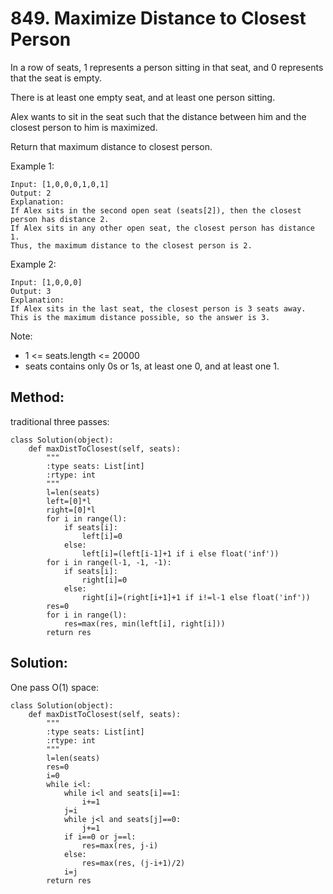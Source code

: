 # 849. Maximize Distance to Closest Person

In a row of seats, 1 represents a person sitting in that seat, and 0 represents that the seat is empty. 

There is at least one empty seat, and at least one person sitting.

Alex wants to sit in the seat such that the distance between him and the closest person to him is maximized. 

Return that maximum distance to closest person.

Example 1:

    Input: [1,0,0,0,1,0,1]
    Output: 2
    Explanation: 
    If Alex sits in the second open seat (seats[2]), then the closest person has distance 2.
    If Alex sits in any other open seat, the closest person has distance 1.
    Thus, the maximum distance to the closest person is 2.

Example 2:

    Input: [1,0,0,0]
    Output: 3
    Explanation: 
    If Alex sits in the last seat, the closest person is 3 seats away.
    This is the maximum distance possible, so the answer is 3.

Note:

- 1 <= seats.length <= 20000
- seats contains only 0s or 1s, at least one 0, and at least one 1.

## Method:

traditional three passes:

    class Solution(object):
        def maxDistToClosest(self, seats):
            """
            :type seats: List[int]
            :rtype: int
            """
            l=len(seats)
            left=[0]*l
            right=[0]*l
            for i in range(l):
                if seats[i]:
                    left[i]=0
                else:
                    left[i]=(left[i-1]+1 if i else float('inf'))
            for i in range(l-1, -1, -1):
                if seats[i]:
                    right[i]=0
                else:
                    right[i]=(right[i+1]+1 if i!=l-1 else float('inf'))
            res=0
            for i in range(l):
                res=max(res, min(left[i], right[i]))
            return res
            
## Solution:

One pass O(1) space:

    class Solution(object):
        def maxDistToClosest(self, seats):
            """
            :type seats: List[int]
            :rtype: int
            """
            l=len(seats)
            res=0
            i=0
            while i<l:
                while i<l and seats[i]==1:
                    i+=1
                j=i
                while j<l and seats[j]==0:
                    j+=1
                if i==0 or j==l:
                    res=max(res, j-i)
                else:
                    res=max(res, (j-i+1)/2)
                i=j
            return res